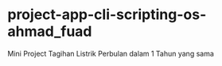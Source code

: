 # project-app-cli-scripting-os-ahmad_fuad
Mini Project Tagihan Listrik Perbulan dalam 1 Tahun yang sama
